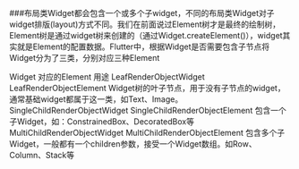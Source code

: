 
###布局类Widget都会包含一个或多个子widget，不同的布局类Widget对子widget排版(layout)方式不同。我们在前面说过Element树才是最终的绘制树，Element树是通过widget树来创建的（通过Widget.createElement()），widget其实就是Element的配置数据。Flutter中，根据Widget是否需要包含子节点将Widget分为了三类，分别对应三种Element


Widget	                        对应的Element	                        用途
LeafRenderObjectWidget	        LeafRenderObjectElement	Widget树的叶子节点，用于没有子节点的widget，通常基础widget都属于这一类，如Text、Image。
SingleChildRenderObjectWidget	SingleChildRenderObjectElement	        包含一个子Widget，如：ConstrainedBox、DecoratedBox等
MultiChildRenderObjectWidget	MultiChildRenderObjectElement	        包含多个子Widget，一般都有一个children参数，接受一个Widget数组。如Row、Column、Stack等